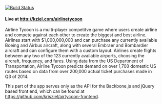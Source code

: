 [![Build Status](https://travis-ci.org/krisziel/airlinetycoon.svg?branch=master)](https://travis-ci.org/krisziel/airlinetycoon)

#### Live at http://kziel.com/airlinetycoon

Airline Tycoon is a multi-player competitve game where users create airline and compete against each other to create the biggest and best airline.  Airlines start with $1,000,000,000 and can purchase any currently available Boeing and Airbus aircraft, along with several Embraer and Bombardier aircraft and can configure them with a custom layout.  Airlines create flights between any two of the 123 currently available airports, choosing the aircraft, frequency, and fares.  Using data from the US Department of Transportation, Airline Tycoon predicts demand on over 1,700 domestic US routes based on data from over 200,000 actual ticket purchases made in Q3 of 2014.

This part of the app serves only as the API for the Backbone.js and jQuery based front end, which can be found at https://github.com/krisziel/airtycoon-frontend.
